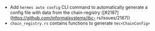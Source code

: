 - Add `hermes auto config` CLI command to automatically generate a config file with data
  from the chain-registry ([#2187](https://github.com/informalsystems/ibc-
  rs/issues/2187))
- `chain_registry.rs` contains functions to generate `Vec<ChainConfig>`
